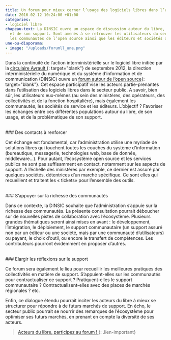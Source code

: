 ```yaml
---
title: Un forum pour mieux cerner l’usage des logiciels libres dans l’administration
date: 2016-02-12 10:24:00 +01:00
categories:
- logiciel libre
chapeau-text: La DINSIC ouvre un espace de discussion autour du libre, de son usage
  et de son support. Sont amenés à se retrouver les utilisateurs du secteur public,
  les communautés de l’open source ainsi que les éditeurs et sociétés de service.
une-ou-diaporama:
- image: "/uploads/forumll_une.png"
---
```


Dans la continuité de l’action interministérielle sur le logiciel libre initiée par la [circulaire Ayrault ](http://circulaire.legifrance.gouv.fr/pdf/2012/09/cir_35837.pdf){: target="blank"} de septembre 2012, la direction interministérielle du numérique et du système d’information et de communication (DINSIC) ouvre un [forum autour de l’open source](https://forum.etalab.gouv.fr/c/logiciel-libre-et-secteur-public){: target="blank"}. Cet espace participatif vise les acteurs partie-prenantes dans l’utilisation des logiciels libres dans le secteur public. A savoir, bien sûr, les utilisateurs eux-mêmes (au sein des ministères, des opérateurs, des collectivités et de la fonction hospitalière), mais également les communautés, les sociétés de service et les éditeurs. L’objectif ? Favoriser les échanges entre ces différentes populations autour du libre, de son usage, et de la problématique de son support.
 
<br>
### Des contacts à renforcer

Cet échange est fondamental, car l’administration utilise une myriade de solutions libres qui touchent toutes les couches du système d'information (bureautique, messagerie, technologies web, base de donnée, middleware…). Pour autant, l’écosystème open source et les services publics ne sont pas suffisamment en contact, notamment sur les aspects de support. A l’échelle des ministères par exemple, ce dernier est assuré par quelques sociétés, détentrices d’un marché spécifique. Ce sont elles qui recueillent et traitent les « tickets» pour l’ensemble des outils.
 
<br>
### S’appuyer sur la richesse des communautés 

Dans ce contexte, la DINSIC souhaite que l’administration s’appuie sur la richesse des communautés. La présente consultation pourrait déboucher sur de nouvelles pistes de collaboration avec l’écosystème. Plusieurs grandes thématiques seront ainsi mises en avant : le développement, l’intégration, le déploiement, le support communautaire (un support assuré non par un éditeur ou une société, mais par une communauté d’utilisateurs) ou payant, le choix d’outil, ou encore le transfert de compétences. Les contributeurs pourront évidemment en proposer d’autres.
 
<br>
### Elargir les réflexions sur le support 

Ce forum sera également le lieu pour recueillir les meilleures pratiques des collectivités en matière de support. S’appuient-elles sur les communautés pour contractualiser ce support ? Pratiquent-elles le support communautaire ? Contractualisent-elles avec des places de marchés régionales ? etc.

Enfin, ce dialogue étendu pourrait inciter les acteurs du libre à mieux se structurer pour répondre à de futurs marchés de support. En écho, le secteur public pourrait se nourrir des remarques de l’écosystème pour optimiser ses futurs marchés, en prenant en compte la diversité de ses acteurs.

> [Acteurs du libre, participez au forum !
](https://forum.etalab.gouv.fr/c/logiciel-libre-et-secteur-public)
{: .lien-important}